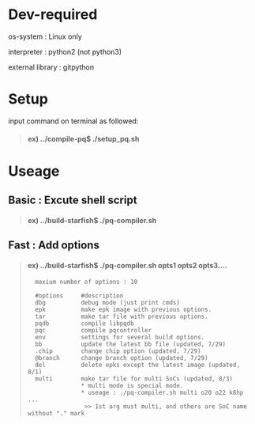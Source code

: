 # Dev-required
os-system : Linux only

interpreter : python2 (not python3)

external library : gitpython

# Setup

input command on terminal as followed:
>#### ex) ../compile-pq$   ./setup_pq.sh

# Useage
## Basic : Excute shell script
>#### ex) ../build-starfish$ ./pq-compiler.sh
## Fast : Add options
> #### ex) ../build-starfish$ ./pq-compiler.sh opts1 opts2 opts3....
>       maxium number of options : 10
> 
>       #options     #description   
>       dbg          debug mode (just print cmds)
>       epk          make epk image with previous options.
>       tar          make tar file with previous options.
>       pqdb         compile libpqdb
>       pqc          compile pqcontroller
>       env          settings for several build options.
>       bb           update the latest bb file (updated, 7/29)
>       .chip        change chip option (updated, 7/29)
>       @branch      change branch option (updated, 7/29)
>       del          delete epks except the latest image (updated, 8/1)
>       multi        make tar file for multi SoCs (updated, 8/3)
>                    * multi mode is special mode. 
>                    * useage : ./pq-compiler.sh multi o20 o22 k8hp ...
>                     >> 1st arg must multi, and others are SoC name without "." mark